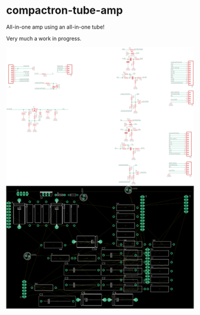 # compactron-tube-amp
All-in-one amp using an all-in-one tube!

Very much a work in progress.

![schematic](compactron-tube-amp-schematic.png)
![board](compactron-tube-amp-board.png)
